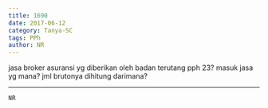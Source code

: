 ```yaml
---
title: 1690
date: 2017-06-12
category: Tanya-SC
tags: PPh
author: NR
---
```


jasa broker asuransi yg diberikan oleh badan terutang pph 23? masuk jasa yg mana? jml brutonya dihitung darimana?

---



`NR`
